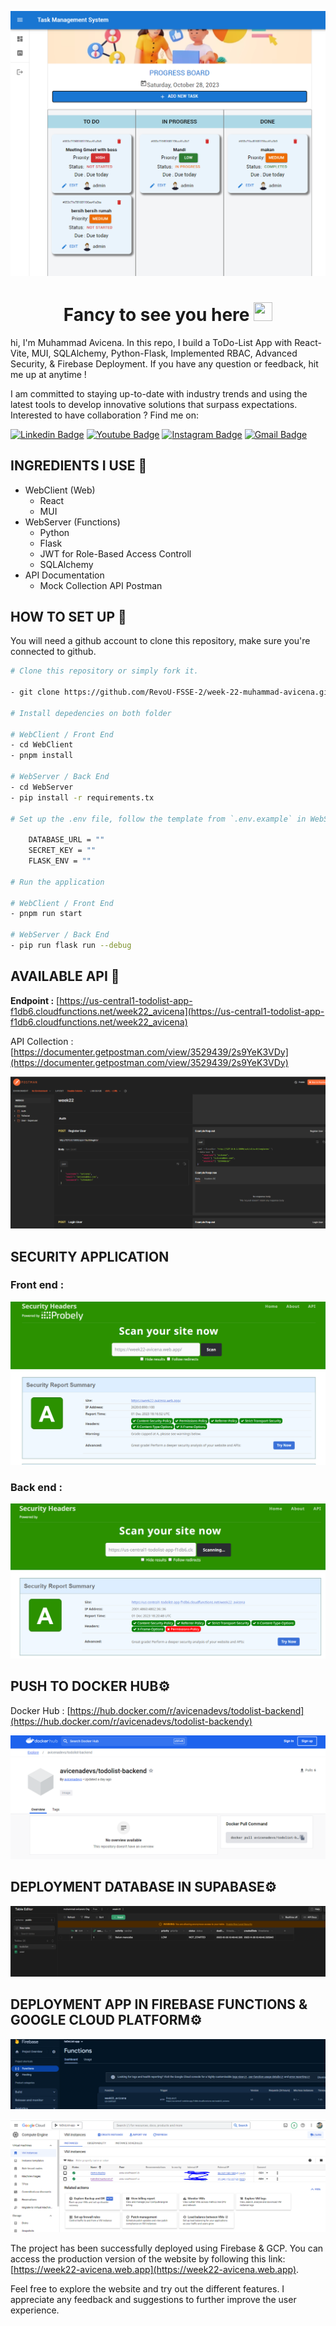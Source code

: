 ![Main](/assets-github/dashboard.png)

<h1 align="center">Fancy to see you here <img src="https://raw.githubusercontent.com/muhammad-avicena/profile/master/wave.gif" width="30px" height="30px" /> </h1>

hi, I'm Muhammad Avicena. In this repo, I build a ToDo-List App with React-Vite, MUI, SQLAlchemy, Python-Flask, Implemented RBAC, Advanced Security, & Firebase Deployment. If you have any question or feedback, hit me up at anytime !

I am committed to staying up-to-date with industry trends and using the latest tools to develop innovative solutions that surpass expectations.
Interested to have collaboration ? Find me on:

[![Linkedin Badge](https://img.shields.io/badge/-Muhammad_Avicena-blue?style=flat-square&logo=Linkedin&logoColor=white)](https://www.linkedin.com/in/muhammad-avicena/)
[![Youtube Badge](https://img.shields.io/badge/-Muhammad_Avicena-darkred?style=flat-square&logo=youtube&logoColor=white)](https://www.youtube.com/@MuhammadAvicena)
[![Instagram Badge](https://img.shields.io/badge/-ryuhideaki.dev-purple?style=flat-square&logo=instagram&logoColor=white)](https://www.instagram.com/ryuhideaki.dev/)
[![Gmail Badge](https://img.shields.io/badge/-cenarahmant.dev@gmail.com-c14438?style=flat-square&logo=Gmail&logoColor=white)](mailto:cenarahmant.dev@gmail.com)

## INGREDIENTS I USE 📜

- WebClient (Web)
  - React
  - MUI
- WebServer (Functions)
  - Python
  - Flask
  - JWT for Role-Based Access Controll
  - SQLAlchemy
- API Documentation
  - Mock Collection API Postman

## HOW TO SET UP 📰

You will need a github account to clone this repository, make sure you're connected to github.

```bash
# Clone this repository or simply fork it.

- git clone https://github.com/RevoU-FSSE-2/week-22-muhammad-avicena.git

# Install depedencies on both folder

# WebClient / Front End
- cd WebClient
- pnpm install

# WebServer / Back End
- cd WebServer
- pip install -r requirements.tx

# Set up the .env file, follow the template from `.env.example` in WebServer folder.

    DATABASE_URL = ""
    SECRET_KEY = ""
    FLASK_ENV = ""

# Run the application

# WebClient / Front End
- pnpm run start

# WebServer / Back End
- pip run flask run --debug
```

## AVAILABLE API 📰

**Endpoint :** [https://us-central1-todolist-app-f1db6.cloudfunctions.net/week22_avicena](https://us-central1-todolist-app-f1db6.cloudfunctions.net/week22_avicena)

API Collection : [https://documenter.getpostman.com/view/3529439/2s9YeK3VDy](https://documenter.getpostman.com/view/3529439/2s9YeK3VDy)

![Alt text](./assets-github/postman.png)

## SECURITY APPLICATION

### Front end :

![fe](./assets-github/security-frontend.png)

### Back end :

![be](./assets-github/security-backend.png)

## PUSH TO DOCKER HUB⚙️

Docker Hub : [https://hub.docker.com/r/avicenadevs/todolist-backend](https://hub.docker.com/r/avicenadevs/todolist-backendy)

![docker](./assets-github/Docker.png)

## DEPLOYMENT DATABASE IN SUPABASE⚙️

![db](./assets-github/db.png)

## DEPLOYMENT APP IN FIREBASE FUNCTIONS & GOOGLE CLOUD PLATFORM⚙️

![Alt text](./assets-github/firebase-deploy.png)

![Alt text](./assets-github/gcp.png)

The project has been successfully deployed using Firebase & GCP. You can access the production version of the website by following this link: [https://week22-avicena.web.app](https://week22-avicena.web.app).

Feel free to explore the website and try out the different features. I appreciate any feedback and suggestions to further improve the user experience.
